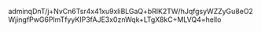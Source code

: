 
adminqDnT/j+NvCn6Tsr4x41xu9xliBLGaQ+bRlK2TW/hJqfgsyWZZyGu8eO2WjingfPwG6PlmTfyyKIP3fAJE3x0znWqk+LTgX8kC+MLVQ4=hello
